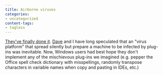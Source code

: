 ```yaml
---
title: Airborne viruses
categories:
- uncategorized
content-tags:
- tagless
---
```


[They've finally done it][1].  [Dave][2] and I have long speculated that an "virus platform" that spread silently but prepare a machine to be infected by plug-ins was inevitable.  Now, Windows users had best hope they don't implement any of the mischievous plug-ins we imagined (e.g. pepper the Office spell check dictionary with misspellings, randomly transpose characters in variable names when copy and pasting in IDEs, etc.)

   [1]: http://www.nytimes.com/2003/12/08/technology/08trojan.html?ex=1386219600&en=fc2a920c196b88ca&ei=5007&partner=USERLAND
   [2]: http://xot.sf.net/blog/
